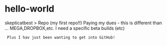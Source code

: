 # hello-world
skepticatbest > Repo  (my first repo!!)
Paying my dues - this is different than ... MEGA,DROPBOX,etc.   I need a specific beta builds (etc)

     Plus I hav just been wanting to get into GitHub!
